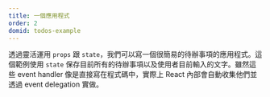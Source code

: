 ```yaml
---
title: 一個應用程式
order: 2
domid: todos-example
---
```


透過靈活運用 `props` 跟 `state`，我們可以寫一個很簡易的待辦事項的應用程式。這個範例使用 `state` 保存目前所有的待辦事項以及使用者目前輸入的文字。雖然這些 event handler 像是直接寫在程式碼中，實際上 React 內部會自動收集他們並透過 event delegation 實做。
